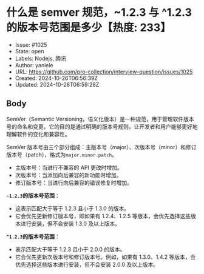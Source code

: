 # 什么是 semver 规范，~1.2.3 与 ^1.2.3 的版本号范围是多少【热度: 233】

- Issue: #1025
- State: open
- Labels: Nodejs, 腾讯
- Author: yanlele
- URL: https://github.com/pro-collection/interview-question/issues/1025
- Created: 2024-10-26T06:56:39Z
- Updated: 2024-10-26T06:59:28Z

## Body

SemVer（Semantic Versioning，语义化版本）是一种规范，用于管理软件版本号的命名和变更。它的目的是通过明确的版本号规则，让开发者和用户能够更好地理解软件的变化和兼容性。

SemVer 版本号由三个部分组成：主版本号（major）、次版本号（minor）和修订版本号（patch），格式为`major.minor.patch`。

- 主版本号：当进行不兼容的 API 更改时增加。
- 次版本号：当添加向后兼容的新功能时增加。
- 修订版本号：当进行向后兼容的错误修复时增加。

**`~1.2.3`的版本号范围**：

- 这表示匹配大于等于 1.2.3 且小于 1.3.0 的版本。
- 它会优先更新修订版本号，即如果有 1.2.4、1.2.5 等版本，会优先选择这些版本进行安装，但不会安装 1.3.0 及以上版本。

**`^1.2.3`的版本号范围**：

- 表示匹配大于等于 1.2.3 且小于 2.0.0 的版本。
- 它会优先更新次版本号和修订版本号。例如，如果有 1.3.0、1.4.2 等版本，会优先选择这些版本进行安装，但不会安装 2.0.0 及以上版本。

